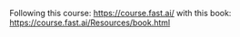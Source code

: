 Following this course: https://course.fast.ai/
with this book: https://course.fast.ai/Resources/book.html